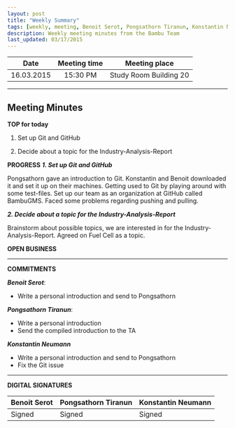 ```yaml
---
layout: post
title: "Weekly Summary"
tags: [weekly, meeting, Benoit Serot, Pongsathorn Tiranun, Konstantin Neumann]
description: Weekly meeting minutes from the Bambu Team
last_updated: 03/17/2015
---
```


|**Date** |**Meeting time**|**Meeting place**
| ------------- |:----------------:|:-------:
|16.03.2015| 15:30 PM | Study Room Building 20


----------


Meeting Minutes
------

 **TOP for today**
  
1. Set up Git and GitHub

2. Decide about a topic for the Industry-Analysis-Report

 **PROGRESS**
***1. Set up Git and GitHub***

Pongsathorn gave an introduction to Git. Konstantin and Benoit downloaded it and set it up on their machines. Getting used to Git by playing around with some test-files. Set up our team as an organization at GitHub called BambuGMS. Faced some problems regarding pushing and pulling.

***2. Decide about a topic for the Industry-Analysis-Report***

Brainstorm about possible topics, we are interested in for the Industry-Analysis-Report. Agreed on Fuel Cell as a topic.
 
 **OPEN BUSINESS**
 
 ---

 **COMMITMENTS**

***Benoit Serot***:
- Write a personal introduction and send to Pongsathorn

***Pongsathorn Tiranun***:
- Write a personal introduction
- Send the compiled introduction to the TA

***Konstantin Neumann***
- Write a personal introduction and send to Pongsathorn
- Fix the Git issue




----------


**DIGITAL SIGNATURES**

|**Benoit Serot** |**Pongsathorn Tiranun** |**Konstantin Neumann**|
| ------------- |---------------- |----------------|
|Signed|Signed|Signed

